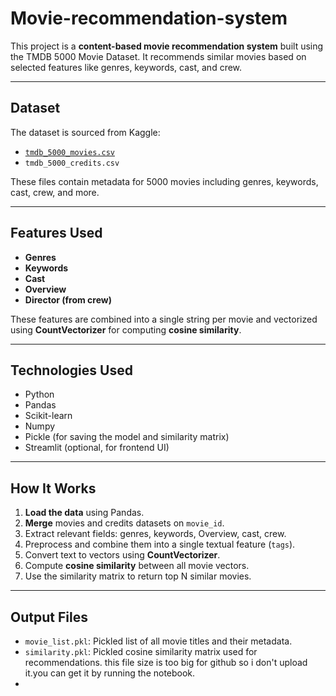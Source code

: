 # Movie-recommendation-system


This project is a **content-based movie recommendation system** built using the TMDB 5000 Movie Dataset. It recommends similar movies based on selected features like genres, keywords, cast, and crew.

---

##  Dataset

The dataset is sourced from Kaggle:

- [`tmdb_5000_movies.csv`](https://www.kaggle.com/datasets/tmdb/tmdb-movie-metadata)
- `tmdb_5000_credits.csv`

These files contain metadata for 5000 movies including genres, keywords, cast, crew, and more.

---

## Features Used

- **Genres**
- **Keywords**
- **Cast**
- **Overview**
- **Director (from crew)**

These features are combined into a single string per movie and vectorized using  **CountVectorizer** for computing **cosine similarity**.

---

## Technologies Used

- Python 
- Pandas
- Scikit-learn
- Numpy
- Pickle (for saving the model and similarity matrix)
- Streamlit (optional, for frontend UI)

---

## How It Works

1. **Load the data** using Pandas.
2. **Merge** movies and credits datasets on `movie_id`.
3. Extract relevant fields: genres, keywords, Overview, cast, crew.
4. Preprocess and combine them into a single textual feature (`tags`).
5. Convert text to vectors using **CountVectorizer**.
6. Compute **cosine similarity** between all movie vectors.
7. Use the similarity matrix to return top N similar movies.

---

## Output Files

- `movie_list.pkl`: Pickled list of all movie titles and their metadata.
- `similarity.pkl`: Pickled cosine similarity matrix used for recommendations. this file size is too big for github so i don't upload it.you can get it by running the notebook.
- 




